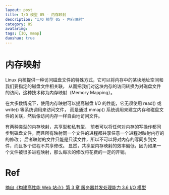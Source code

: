 ```yaml
---
layout: post
title: I/O 模型 05 - 内存映射
description: "I/O 模型 05 - 内存映射"
category: OS
avatarimg:
tags: [IO, mmap]
duoshuo: true
---
```


# 内存映射

Linux 内核提供一种访问磁盘文件的特殊方式，它可以将内存中的某块地址空间和我们要指定的磁盘文件相关联，
从而把我们对这块内存的访问转换为对磁盘文件的访问，这种技术称为内存映射（Memory Mapping）。

在大多数情况下，使用内存映射可以提高磁盘 I/O 的性能，它无须使用 read() 或 write() 等系统调用来访问文件，
而是通过 mmap() 系统调用来建立内存和磁盘文件的关联，然后像访问内存一样自由地访问文件。

有两种类型的内存映射，共享型和私有型，
前者可以将任何对内存的写操作都同步到磁盘文件，而且所有映射同一个文件的进程都共享任意一个进程对映射内存的的修改；
后者映射的文件只能是只读文件，所以不可以将对内存的写同步到文件，而且多个进程不共享修改。
显然，共享型内存映射的效率偏低，因为如果一个文件被很多进程映射，那么每次的修改将花费的一定的开销。

# Ref
[摘自《构建高性能 Web 站点》第 3 章 服务器并发处理能力 3.6 I/O 模型](https://book.douban.com/subject/3924175/)  
